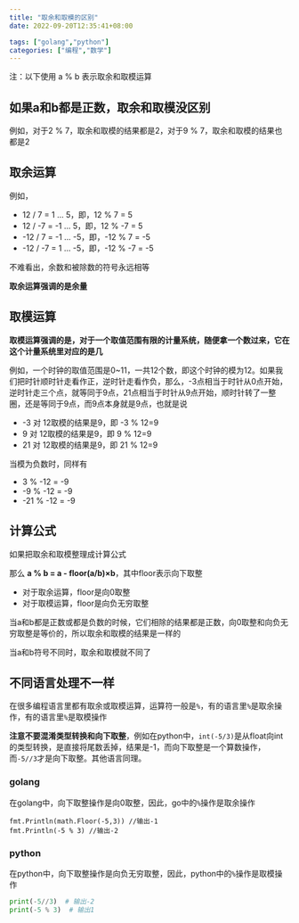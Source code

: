 ```yaml
---
title: "取余和取模的区别"
date: 2022-09-20T12:35:41+08:00

tags: ["golang","python"]
categories: ["编程","数学"]
---
```


注：以下使用 a % b 表示取余和取模运算

## 如果a和b都是正数，取余和取模没区别

例如，对于2 % 7，取余和取模的结果都是2，对于9 % 7，取余和取模的结果也都是2

## 取余运算

例如，

- 12 / 7 = 1 ... 5，即，12 % 7 = 5
- 12 / -7 = -1 ... 5，即，12 % -7 = 5
- -12 / 7 = -1 ... -5，即，-12 % 7 = -5
- -12 / -7 = 1 ... -5，即，-12 % -7 = -5

不难看出，余数和被除数的符号永远相等

**取余运算强调的是余量**

## 取模运算

**取模运算强调的是，对于一个取值范围有限的计量系统，随便拿一个数过来，它在这个计量系统里对应的是几**

例如，一个时钟的取值范围是0~11，一共12个数，即这个时钟的模为12。如果我们把时针顺时针走看作正，逆时针走看作负，那么，-3点相当于时针从0点开始，逆时针走三个点，就等同于9点，21点相当于时针从9点开始，顺时针转了一整圈，还是等同于9点，而9点本身就是9点，也就是说

- -3 对 12取模的结果是9，即 -3 % 12=9
- 9 对 12取模的结果是9，即 9 % 12=9
- 21 对 12取模的结果是9，即 21 % 12=9

当模为负数时，同样有

- 3 % -12 = -9
- -9 % -12 = -9
- -21 % -12 = -9

## 计算公式

如果把取余和取模整理成计算公式

那么 **a % b = a - floor(a/b)×b**，其中floor表示向下取整
  - 对于取余运算，floor是向0取整
  - 对于取模运算，floor是向负无穷取整

当a和b都是正数或都是负数的时候，它们相除的结果都是正数，向0取整和向负无穷取整是等价的，所以取余和取模的结果是一样的

当a和b符号不同时，取余和取模就不同了

## 不同语言处理不一样

在很多编程语言里都有取余或取模运算，运算符一般是`%`，有的语言里`%`是取余操作，有的语言里`%`是取模操作

**注意不要混淆类型转换和向下取整**，例如在python中，`int(-5/3)`是从float向int的类型转换，是直接将尾数丢掉，结果是-1，而向下取整是一个算数操作，而`-5//3`才是向下取整。其他语言同理。

### golang

在golang中，向下取整操作是向0取整，因此，go中的`%`操作是取余操作

```golang
fmt.Println(math.Floor(-5,3)) //输出-1
fmt.Println(-5 % 3) //输出-2
```

### python

在python中，向下取整操作是向负无穷取整，因此，python中的`%`操作是取模操作

```python
print(-5//3)  # 输出-2
print(-5 % 3)  # 输出1
```
